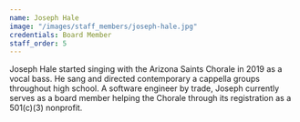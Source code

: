 ```yaml
---
name: Joseph Hale
image: "/images/staff_members/joseph-hale.jpg"
credentials: Board Member
staff_order: 5
---
```


Joseph Hale started singing with the Arizona Saints Chorale in 2019 as a vocal
bass. He sang and directed contemporary a cappella groups throughout high
school. A software engineer by trade, Joseph currently serves as a board member
helping the Chorale through its registration as a 501(c)(3) nonprofit. 